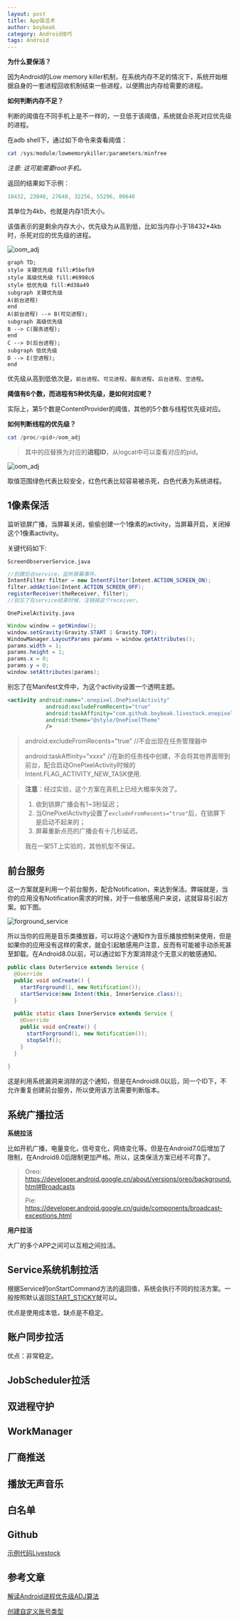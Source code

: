 ```yaml
---
layout: post
title: App保活术
author: boybeak
category: Android技巧
tags: Android
---
```



**为什么要保活？**

因为Android的Low memory killer机制，在系统内存不足的情况下，系统开始根据自身的一套进程回收机制结束一些进程，以便腾出内存给需要的进程。



**如何判断内存不足？**

判断的阈值在不同手机上是不一样的，一旦低于该阈值，系统就会杀死对应优先级的进程。

在adb shell下，通过如下命令来查看阈值：

```powershell
cat /sys/module/lowmemorykiller/parameters/minfree
```

*注意: 这可能需要root手机。*

返回的结果如下示例：

```powershell
18432, 23040, 27648, 32256, 55296, 80640
```

其单位为4kb，也就是内存1页大小。

该值表示的是剩余内存大小，优先级为从高到低，比如当内存小于18432*4kb时，杀死对应的优先级的进程。

![oom_adj]({{base_url}}/assets/images/process_priority.svg)

```mermaid
graph TD;
style 关键优先级 fill:#5befb9
style 高级优先级 fill:#6998c6
style 低优先级 fill:#d38a49
subgraph 关键优先级
A(前台进程)
end
A(前台进程) --> B(可见进程);
subgraph 高级优先级
B --> C(服务进程);
end
C --> D(后台进程);
subgraph 低优先级
D --> E(空进程);
end
```



优先级从高到低依次是，`前台进程`、`可见进程`、`服务进程`、`后台进程`、`空进程`。



**阈值有6个数，而进程有5种优先级，是如何对应呢？**

实际上，第5个数是ContentProvider的阈值，其他的5个数与线程优先级对应。



**如何判断线程的优先级？**

```powershell
cat /proc/<pid>/oom_adj
```

> 其中的<pid>应替换为对应的**进程ID**，从logcat中可以查看对应的pid。

![oom_adj]({{base_url}}/assets/images/oom_adj.png)

取值范围绿色代表比较安全，红色代表比较容易被杀死，白色代表为系统进程。



## 1像素保活

监听锁屏广播，当屏幕关闭，偷偷创建一个1像素的activity，当屏幕开启，关闭掉这个1像素activity。

关键代码如下:

`ScreenObserverService.java`

```java
//创建后台service，监听屏幕事件。
IntentFilter filter = new IntentFilter(Intent.ACTION_SCREEN_ON);
filter.addAction(Intent.ACTION_SCREEN_OFF);
registerReceiver(theReceiver, filter);
//别忘了在service结束时候，注销掉这个receiver。
```

`OnePixelActivity.java`

```java
Window window = getWindow();
window.setGravity(Gravity.START | Gravity.TOP);
WindowManager.LayoutParams params = window.getAttributes();
params.width = 1;
params.height = 1;
params.x = 0;
params.y = 0;
window.setAttributes(params);
```

别忘了在Manifest文件中，为这个activity设置一个透明主题。

```xml
<activity android:name=".onepixel.OnePixelActivity"
            android:excludeFromRecents="true"
            android:taskAffinity="com.github.boybeak.livestock.onepixel"
            android:theme="@style/OnePixelTheme"
            />
```

> android:excludeFromRecents="true" //不会出现在任务管理器中
>
> android:taskAffinity="xxxx"				//在新的任务栈中创建，不会将其他界面带到前台，配合启动OnePixelActivity时候的Intent.FLAG_ACTIVITY_NEW_TASK使用.

> **注意**：经过实验，这个方案在真机上已经大概率失效了。
>
> 1. 收到锁屏广播会有1~3秒延迟；
> 2. 当OnePixelActivity设置了`excludeFromRecents="true"`后，在锁屏下是启动不起来的；
> 3. 屏幕重新点亮的广播会有十几秒延迟。
>
> 我在一架5T上实验的，其他机型不保证。

## 前台服务

这一方案就是利用一个前台服务，配合Notification，来达到保活。弊端就是，当你的应用没有Notification需求的时候，对于一些敏感用户来说，这就容易引起方案。如下图。

![forground_service]({{base_url}}/assets/images/forground_service.png)

所以当你的应用是音乐类播放器，可以将这个通知作为音乐播放控制来使用，但是如果你的应用没有这样的需求，就会引起敏感用户注意，反而有可能被手动杀死甚至卸载。在Android8.0以前，可以通过如下方案消除这个无意义的敏感通知。

```java
public class OuterService extends Service {
  @Override
  public void onCreate() {
    startForground(1, new Notification());
    startService(new Intent(this, InnerService.class));
  }
  
  public static class InnerService extends Service {
    @Override
    public void onCreate() {
      startForground(1, new Notification());
      stopSelf();
    }
  }
  
}
```

这是利用系统漏洞来消除的这个通知，但是在Android8.0以后，同一个ID下，不允许重复创建前台服务，所以使用该方法需要判断版本。



## 系统广播拉活

**系统拉活**

比如开机广播，电量变化，信号变化，网络变化等。但是在Android7.0后增加了限制，在Android8.0后限制更加严格。所以，这类保活方案已经不可靠了。

> Oreo: https://developer.android.google.cn/about/versions/oreo/background.html#Broadcasts
>
> Pie: https://developer.android.google.cn/guide/components/broadcast-exceptions.html

**用户拉活**

大厂的多个APP之间可以互相之间拉活。 



## Service系统机制拉活

根据Service的onStartCommand方法的返回值，系统会执行不同的拉活方案。一般按照默认返回[START_STICKY](https://developer.android.com/reference/android/app/Service#START_STICKY)就可以。

优点是使用成本低，缺点是不稳定。



## 账户同步拉活

优点：非常稳定。



## JobScheduler拉活



## 双进程守护



## WorkManager



## 厂商推送



## 播放无声音乐



## 白名单

## Github

[示例代码Livestock](https://github.com/boybeak/Livestock)

## 参考文章

[解读Android进程优先级ADJ算法](http://gityuan.com/2018/05/19/android-process-adj/)

[创建自定义账号类型](https://developer.android.com/training/id-auth/custom_auth)

